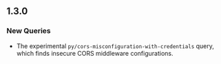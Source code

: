 ## 1.3.0

### New Queries

* The experimental `py/cors-misconfiguration-with-credentials` query, which finds insecure CORS middleware configurations.

